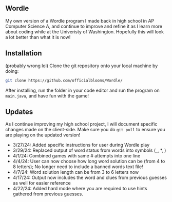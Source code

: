 ## Wordle

My own version of a Wordle program I made back in high school in AP Computer Science A, and continue to improve and refine it as I learn more about coding while at the Univeristy of Washington. Hopefully this will look a lot better than what it is now!

## Installation

(probably wrong lol)
Clone the git repository onto your local machine by doing:
```bash
git clone https://github.com/officialblooms/Wordle/
```
After installing, run the folder in your code editor and run the program on ```main.java```, and have fun with the game!

## Updates
As I continue improving my high school project, I will document specific changes made on the client-side. Make sure you do ```git pull``` to ensure you are playing on the updated version!
- 3/27/24: Added specific instructions for user during Wordle play
- 3/29/24: Replaced output of word status from words into symbols (_, *, <letter>)
- 4/1/24: Combined games with same # attempts into one line
- 4/4/24: User can now choose how long word solution can be (from 4 to 8 letters); No longer need to include a banned words text file!
- 4/7/24: Word solution length can be from 3 to 6 letters now
- 4/17/24: Output now includes the word and clues from previous guesses as well for easier reference
- 4/22/24: Added hard mode where you are required to use hints gathered from previous guesses. 

